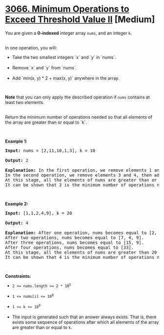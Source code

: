 # [3066. Minimum Operations to Exceed Threshold Value II](https://leetcode.com/problems/minimum-operations-to-exceed-threshold-value-ii/description/) [Medium]

You are given a <b>0-indexed</b> integer array `nums`, and an integer `k`.

<br>
In one operation, you will:
<ul>
<li>Take the two smallest integers `x` and `y` in `nums`.</li>
<br>
<li>Remove `x` and `y` from `nums`.</li>
<br>
<li>Add `min(x, y) * 2 + max(x, y)` anywhere in the array.</li>
</ul>

<br>

<b>Note</b> that you can only apply the described operation if `nums` contains at least two elements.

<br>
Return the minimum number of operations needed so that all elements of the array are greater than or equal to `k`.

<p>&nbsp;</p>
<p><b>Example 1:</b></p>

<pre>
<b>Input:</b> nums = [2,11,10,1,3], k = 10

<b>Output:</b> 2

<b>Explanation:</b> In the first operation, we remove elements 1 and 2, then add 1 * 2 + 2 to nums. nums becomes equal to [4, 11, 10, 3].
In the second operation, we remove elements 3 and 4, then add 3 * 2 + 4 to nums. nums becomes equal to [10, 11, 10].
At this stage, all the elements of nums are greater than or equal to 10 so we can stop.
It can be shown that 2 is the minimum number of operations needed so that all elements of the array are greater than or equal to 10.
</pre>

<br>
<p><b>Example 2:</b></p>

<pre>
<b>Input:</b> [1,1,2,4,9], k = 20

<b>Output:</b> 4

<b>Explanation:</b> After one operation, nums becomes equal to [2, 4, 9, 3].
After two operations, nums becomes equal to [7, 4, 9].
After three operations, nums becomes equal to [15, 9].
After four operations, nums becomes equal to [33].
At this stage, all the elements of nums are greater than 20 so we can stop.
It can be shown that 4 is the minimum number of operations needed so that all elements of the array are greater than or equal to 20.
</pre>

<p>&nbsp;</p>
<p><b>Constraints:</b></p>
<ul>
<li><code>2 <= nums.length <= 2 * 10<sup>5</sup></code></li>
<br>
<li><code>1 <= nums[i] <= 10<sup>9</sup></code></li>
<br>
<li><code>1 <= k <= 10<sup>9</sup></code></li>
<br>
<li>The input is generated such that an answer always exists. That is, there exists some sequence of operations after which all elements of the array are greater than or equal to <code>k</code>.</li>
</ul>
